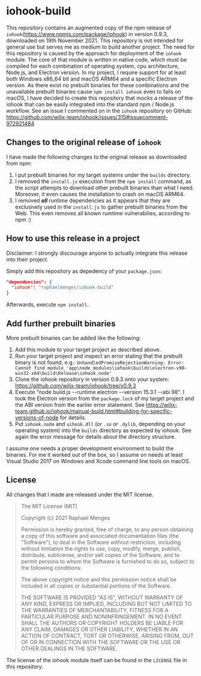 # iohook-build

This repository contains an augmented copy of the npm release of `iohook`(<https://www.npmjs.com/package/iohook>) in version 0.9.3, downloaded on 19th November 2021. This repository is not intended for general use but serves me as medium to build another project. The need for this repository is caused by the approach for deployment of the `iohook` module. The core of that module is written in native code, which must be compiled for each combination of operating system, cpu architecture, Node.js, and Electron version. In my project, I require support for at least both Windows x86_64 bit and macOS ARM64 and a specific Electron version. As there exist no prebuilt binaries for these combinations and the unavailable prebuilt binaries cause `npm install iohook` even to fails on macOS, I have decided to create this repository that mocks a release of the iohook that can be easily integrated into the standard npm / Node.js workflow. See an issue I commented on in the `iohook` repository on GitHub: <https://github.com/wilix-team/iohook/issues/315#issuecomment-972921484>

## Changes to the original release of `iohook`

I have made the following changes to the original release as downloaded from npm:

1. I put prebuilt binaries for my target systems under the `builds` directory.
1. I removed the `install.js` execution from the `npm install` command, as the script attempts to download other prebuilt binaries than what I need. Moreover, it even causes the installation to crash on macOS ARM64.
1. I removed ***all*** runtime dependencies as it appears that they are exclusively used in the `install.js` to gather prebuilt binaries from the Web. This even removes all known rumtime vulnerabilies, according to npm :)

## How to use this release in a project

Disclaimer: I strongly discourage anyone to actually integrate this release into their project.

Simply add this repository as depedency of your `package.json`:

```json
"dependencies": {
  "iohook": "raphaelmenges/iohook-build"
}
```

Afterwards, execute `npm install`.

## Add further prebuilt binaries

More prebuilt binaries can be added like the following:

1. Add this module to your target project as described above.
1. Run your target project and inspect an error stating that the prebuilt binary is not found, e.g.: `UnhandledPromiseRejectionWarning: Error: Cannot find module 'app\node_modules\iohook\builds\electron-v98-win32-x64\build\Release\iohook.node'`
1. Clone the iohook repository in version 0.9.3 onto your system: <https://github.com/wilix-team/iohook/tree/v0.9.3>
1. Execute "node build.js --runtime electron --version 15.3.1 --abi 98". I took the Electron version from the `package.lock` of my target project and the ABI version from the earlier error statement. See <https://wilix-team.github.io/iohook/manual-build.html#building-for-specific-versions-of-node> for details.
1. Put `iohook.node` and `uihook.dll` (or `.so` or `.dylib`, depending on your operating system) into the `builds` directory as expected by iohook. See again the error message for details about the directory structure.

I assume one needs a proper development environment to build the binaries. For me it worked out of the box, so I assume on needs at least Visual Studio 2017 on Windows and Xcode command line tools on macOS.

## License

All changes that I made are released under the MIT license.

> The MIT License (MIT)
>
> Copyright (c) 2021 Raphael Menges
>
> Permission is hereby granted, free of charge, to any person obtaining a copy of this software and associated documentation files (the "Software"), to deal in the Software without restriction, including without limitation the rights to use, copy, modify, merge, publish, distribute, sublicense, and/or sell copies of the Software, and to permit persons to whom the Software is furnished to do so, subject to the following conditions:
>
> The above copyright notice and this permission notice shall be included in all copies or substantial portions of the Software.
>
> THE SOFTWARE IS PROVIDED "AS IS", WITHOUT WARRANTY OF ANY KIND, EXPRESS OR IMPLIED, INCLUDING BUT NOT LIMITED TO THE WARRANTIES OF MERCHANTABILITY, FITNESS FOR A PARTICULAR PURPOSE AND NONINFRINGEMENT. IN NO EVENT SHALL THE AUTHORS OR COPYRIGHT HOLDERS BE LIABLE FOR ANY CLAIM, DAMAGES OR OTHER LIABILITY, WHETHER IN AN ACTION OF CONTRACT, TORT OR OTHERWISE, ARISING FROM, OUT OF OR IN CONNECTION WITH THE SOFTWARE OR THE USE OR OTHER DEALINGS IN THE SOFTWARE.

The license of the iohook module itself can be found in the `LICENSE` file in this repository.

